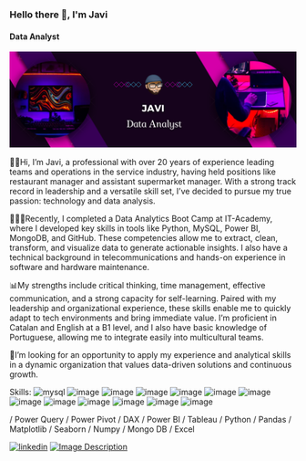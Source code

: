 ### Hello there 👋, I'm Javi
#### Data Analyst 
![Texto alternativo](https://github.com/JaviDoria/JaviDoria/blob/7f08e555d1ad9e4b6b9a15eea76b31e520ffaa99/Banner.png)

👋🏼Hi, I’m Javi, a professional with over 20 years of experience leading teams and operations in the service industry, having held positions like restaurant manager and assistant supermarket manager. With a strong track record in leadership and a versatile skill set, I’ve decided to pursue my true passion: technology and data analysis.

👨🏻‍🎓Recently, I completed a Data Analytics Boot Camp at IT-Academy, where I developed key skills in tools like Python, MySQL, Power BI, MongoDB, and GitHub. These competencies allow me to extract, clean, transform, and visualize data to generate actionable insights. I also have a technical background in telecommunications and hands-on experience in software and hardware maintenance.

📊My strengths include critical thinking, time management, effective communication, and a strong capacity for self-learning. Paired with my leadership and organizational experience, these skills enable me to quickly adapt to tech environments and bring immediate value. I’m proficient in Catalan and English at a B1 level, and I also have basic knowledge of Portuguese, allowing me to integrate easily into multicultural teams.

👀I’m looking for an opportunity to apply my experience and analytical skills in a dynamic organization that values data-driven solutions and continuous growth.

Skills: 
<img src="https://github.com/user-attachments/assets/517fee82-e9ce-4609-b525-54be9f644e8b" alt="mysql" width="60" height="30"> <img src="https://github.com/user-attachments/assets/b493dc95-b3e4-456e-ab49-cce777081d7a" alt="image" width="60" height="30" /> <img src="https://github.com/user-attachments/assets/c21776de-9989-4364-a25e-a7c0d4bc3d3d" alt="image" width="60" height="30" /> <img src="https://github.com/user-attachments/assets/dd3886af-55c0-4841-933e-e7037cc17619" alt="image" width="60" height="30" /> <img src="https://github.com/user-attachments/assets/d99d4317-2525-4e15-bc63-45996862cfe0" alt="image" width="60" height="30" /> <img src="https://github.com/user-attachments/assets/6c33e6c0-2055-4136-aa97-128a7498eb86" alt="image" width="60" height="30" /> <img src="https://github.com/user-attachments/assets/85a28bbd-7ddd-4e96-bbc7-b0c958822506" alt="image" width="60" height="30" /> <img src="https://github.com/user-attachments/assets/2d689337-d46c-4b59-8106-d5fcc8baa66a" alt="image" width="60" height="30" /> <img src="https://github.com/user-attachments/assets/92c1866c-5215-4df6-9810-cb8cfafd6b0a" alt="image" width="60" height="30" /> <img src="https://github.com/user-attachments/assets/f76b6b8a-7f6b-4459-b681-50d939a4ecbd" alt="image" width="60" height="30" /> <img src="https://github.com/user-attachments/assets/0e0a1bf1-3f86-45a6-b6dc-a20cbda73319" alt="image" width="60" height="30" /> <img src="https://github.com/user-attachments/assets/b7266220-4883-49c6-b5ca-ea01787c7196" alt="image" width="60" height="30" /> <img src="https://github.com/user-attachments/assets/69f458b5-ef89-4d35-a4b6-b6ac036a87c5" alt="image" width="60" height="30" />


 / Power Query / Power Pivot / DAX / Power BI / Tableau / Python / Pandas / Matplotlib / Seaborn / Numpy / Mongo DB / Excel



 [<img src='https://cdn.jsdelivr.net/npm/simple-icons@3.0.1/icons/linkedin.svg' alt='linkedin' height='40'>](https://www.linkedin.com/in/javier-doria/) [<img src='https://github.com/user-attachments/assets/d35ef14f-d3b3-4d4b-a058-601c5abe6c0b' alt='Image Description' height='40'>](https://www.datascienceportfol.io/JaviDoria)




